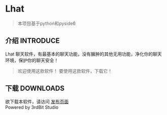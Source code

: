 # Lhat
> 本项目基于python和pyside6

## 介绍 INTRODUCE  
Lhat 聊天软件，有最基本的聊天功能，没有臃肿的其他无用功能，净化你的聊天环境，保护你的聊天安全！ 
> 欢迎使用这款软件！ 
> 要使用这款软件，下载它！  

## 下载 DOWNLOADS
欲下载本软件，请访问 [发布页面](https://github.com/3rdBit/Lhat/releases)  
Powered by 3rdBit Studio  
